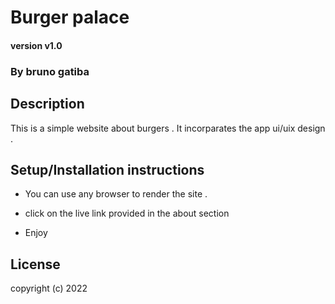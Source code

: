 # Burger palace 

#### version v1.0

### By bruno gatiba 

## Description  
This is a simple website about burgers . It incorparates the app ui/uix design .

## Setup/Installation instructions 
* You can use any browser to render the site .

* click on the live link provided in the about section 
* Enjoy 

## License 
copyright (c) 2022 


